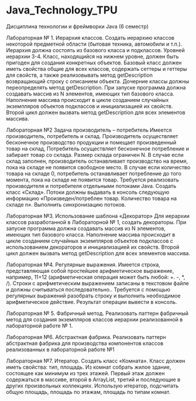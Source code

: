 # Java_Technology_TPU
Дисциплина технологии и фреймворки Java (6 семестр)

Лабораторная № 1. Иерархия классов.
Создать иерархию классов некоторой предметной области (бытовая техника, автомобили и т.п.). Иерархия должна состоять из базового класса и подклассов. Уровней иерархии 3-4. Класс, находящийся на нижнем уровне, должен быть пригоден для создания конкретных объектов. Базовый класс должен иметь свойства общие для всех классов, содержать сеттеры и геттеры для свойств, а также реализовывать метод getDescription возвращающий строку с описанием объекта. Дочерние классы должны переопределять метод getDescription.
При запуске программа должна создавать массив из N элементов, имеющих тип базового класса. Наполнение массива происходит в цикле созданием случайных экземпляров объектов подклассов и инициализацией их свойств.
Второй цикл должен вызвать метод getDescription для всех элементов массива.

Лабораторная №2 Задача производитель – потребитель
Имеется производитель, потребитель и склад. Производитель осуществляет бесконечное производство продукции и помещает произведенный товар на склад, Потребитель осуществляет бесконечное потребление и забирает товар со склада. Размер склада ограничен N. В случае если склад заполнен, производитель останавливает производство на время, пока на складе не появится свободное место. В случае если количество товара на складе 0, потребитель останавливает потребление до того момента, пока на складе не появится товар.
Требуется реализовать производителя и потребителя отдельными потоками Java. Создать  класс «Склад». Потоки должны выдавать в консоль следующую информацию «Произведен/потреблен товар. Количество товара на складе n». Выполнить синхронизацию потоков.

Лабораторная №3. Использование шаблона «Декоратор»
Для иерархии классов разработанной в Лабораторной № 1, создать декораторы.
При запуске программа должна создавать массив из N элементов, имеющих тип базового класса. Наполнение массива происходит в цикле созданием случайных экземпляров объектов подклассов с использованием декораторов и инициализацией их свойств.
Второй цикл должен вызвать метод getDescription для всех элементов массива.

Лабораторная №4. Регулярные выражения.
Имеется строка, представляющая собой простейшее арифметическое выражение, например, 11+12 (арифметическая операция может быть любой: +. -, *, /). Строки с арифметическим выражением записаны в текстовом файле и должны считываться последовательно.. 
Требуется с помощью регулярных выражений разобрать строку и выполнить необходимое арифметическое действие. Результат операции вывести в консоль.

Лабораторная № 5. Фабричный метод.
Реализовать паттерн фабричный метод для создания экземпляров классов иерархии реализованной в лабораторной работе № 1.

Лабораторная №6. Абстрактная фабрика.
Реализовать паттерн абстрактная фабрика для производства компонентов классов реализованных в лабораторной работе №1

Лабораторная №7. Итератор.
Создать класс «Комната». Класс должен иметь свойства: тип, площадь.
Из комнат собрать жилое здание, состоящее как минимум из трех этажей. Первый этаж должен содержаться в массиве, второй в ArrayList, третий и последующие в других произвольных коллекциях. Использую итератор, подсчитать общую площадь, площадь по этажам, площадь по типам комнат.

